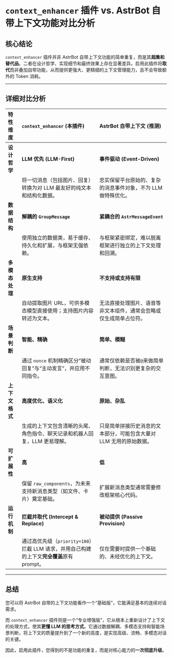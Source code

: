 # `context_enhancer` 插件 vs. AstrBot 自带上下文功能对比分析

## 核心结论

`context_enhancer` 插件并非 AstrBot 自带上下文功能的简单重复，而是其**超集和替代品**。二者在设计哲学、实现细节和最终效果上存在显著差异。启用此插件将**取代**而非叠加自带功能，从而提供更强大、更精细的上下文管理能力，且不会导致额外的 Token 消耗。

---

## 详细对比分析

| 特性维度 | `context_enhancer` (本插件) | AstrBot 自带上下文 (推测) |
| :--- | :--- | :--- |
| **设计哲学** | **LLM 优先 (LLM-First)** | **事件驱动 (Event-Driven)** |
| | 将一切消息（包括图片、回复）转换为对 LLM 最友好的纯文本和结构化数据。 | 忠实保留平台原始的、复杂的消息事件对象，不为 LLM 做特殊优化。 |
| **数据结构** | **解耦的 `GroupMessage`** | **紧耦合的 `AstrMessageEvent`** |
| | 使用独立的数据类，易于缓存、持久化和扩展，与框架无强依赖。 | 与框架紧密绑定，难以脱离框架进行独立的上下文处理和回溯。 |
| **多模态处理** | **原生支持** | **不支持或支持有限** |
| | 自动提取图片 URL，可供多模态模型直接使用；支持图片内容转述为文本。 | 无法直接处理图片、语音等非文本组件，通常会忽略或仅生成简单占位符。 |
| **场景判断** | **智能、精确** | **简单、模糊** |
| | 通过 `nonce` 机制精确区分“被动回复”与“主动发言”，并应用不同指令。 | 通常仅依赖是否被`@`来做简单判断，无法识别更复杂的交互意图。 |
| **上下文格式** | **高度优化、语义化** | **原始、杂乱** |
| | 生成的上下文包含清晰的头尾、角色指令、聊天记录和机器人回复，LLM 更易理解。 | 只是简单拼接历史消息的文本部分，可能包含大量对 LLM 无用的原始数据。 |
| **可扩展性** | **高** | **低** |
| | 保留 `raw_components`，为未来支持新消息类型（如文件、卡片）奠定基础。 | 扩展新消息类型通常需要修改框架核心代码。 |
| **运行机制** | **拦截并取代 (Intercept & Replace)** | **被动提供 (Passive Provision)** |
| | 通过高优先级（`priority=100`）拦截 LLM 请求，并用自己构建的上下文**完全覆盖**原有 prompt。 | 仅在需要时提供一个基础的、未经优化的上下文。 |

---

## 总结

您可以将 AstrBot 自带的上下文功能看作一个“基础版”，它能满足基本的连续对话需求。

而 `context_enhancer` 插件则是一个“专业增强版”，它从根本上重新设计了上下文的处理方式，使其**更懂 LLM 的思考方式**。它通过数据解耦、多模态支持和智能场景判断，将上下文的质量提升到了一个新的高度，是实现高级、流畅、多模态对话的关键。

因此，启用此插件，您得到的不是功能的重复，而是对核心能力的**一次彻底升级**。
